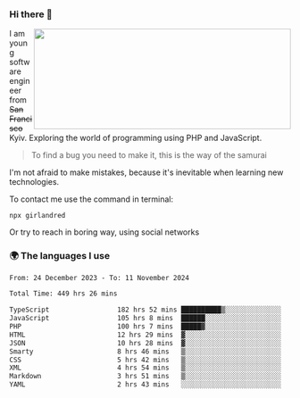 ### Hi there 👋  

<img align='right' src="https://github-readme-stats.vercel.app/api?username=girlandred&count_private=true&show_icons=true&include_all_commits=true&hide_rank=true&hide_title=true&theme=buefy&card_width=300" width=460 height=180>


I am young software engineer from ~~San Francisco~~ Kyiv. Exploring the world of programming using PHP and JavaScript.


> To find a bug you need to make it, this is the way of the samurai



I'm not afraid to make mistakes, because it's inevitable when learning new technologies.

To contact me use the command in terminal:

```
npx girlandred
```

Or try to reach in boring way, using social networks


### 🌍 The languages I use

<!--START_SECTION:waka-->

```txt
From: 24 December 2023 - To: 11 November 2024

Total Time: 449 hrs 26 mins

TypeScript                 182 hrs 52 mins ██████████▒░░░░░░░░░░░░░░   40.68 %
JavaScript                 105 hrs 8 mins  ██████░░░░░░░░░░░░░░░░░░░   23.39 %
PHP                        100 hrs 7 mins  █████▓░░░░░░░░░░░░░░░░░░░   22.27 %
HTML                       12 hrs 29 mins  ▓░░░░░░░░░░░░░░░░░░░░░░░░   02.78 %
JSON                       10 hrs 28 mins  ▓░░░░░░░░░░░░░░░░░░░░░░░░   02.33 %
Smarty                     8 hrs 46 mins   ▒░░░░░░░░░░░░░░░░░░░░░░░░   01.95 %
CSS                        5 hrs 42 mins   ▒░░░░░░░░░░░░░░░░░░░░░░░░   01.27 %
XML                        4 hrs 54 mins   ▒░░░░░░░░░░░░░░░░░░░░░░░░   01.09 %
Markdown                   3 hrs 51 mins   ▒░░░░░░░░░░░░░░░░░░░░░░░░   00.86 %
YAML                       2 hrs 43 mins   ░░░░░░░░░░░░░░░░░░░░░░░░░   00.61 %
```

<!--END_SECTION:waka-->
